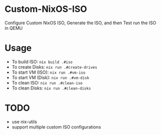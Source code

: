 # Custom-NixOS-ISO

  Configure Custom NixOS ISO, Generate the ISO, and then Test run the ISO in QEMU

# Usage

  - To build ISO:
      `nix build .#iso`
  - To create Disks:
      `nix run .#create-drives`
  - To start VM (ISO):
      `nix run .#vm-iso`
  - To start VM (Disk):
      `nix run .#vm-disk`
  - To clean ISO:
      `nix run .#clean-iso`
  - To clean Disks:
      `nix run .#clean-disks`

# TODO

   - use nix-utils
   - support multiple custom ISO configurations
